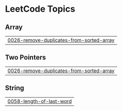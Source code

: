 
<!---LeetCode Topics Start-->
# LeetCode Topics
## Array
|  |
| ------- |
| [0026-remove-duplicates-from-sorted-array](https://github.com/Jithinc-gopal/leetcode/tree/master/0026-remove-duplicates-from-sorted-array) |
## Two Pointers
|  |
| ------- |
| [0026-remove-duplicates-from-sorted-array](https://github.com/Jithinc-gopal/leetcode/tree/master/0026-remove-duplicates-from-sorted-array) |
## String
|  |
| ------- |
| [0058-length-of-last-word](https://github.com/Jithinc-gopal/leetcode/tree/master/0058-length-of-last-word) |
<!---LeetCode Topics End-->